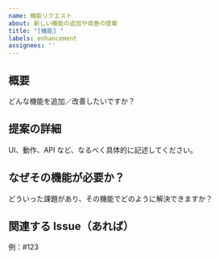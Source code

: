 ```yaml
---
name: 機能リクエスト
about: 新しい機能の追加や改善の提案
title: "[機能] "
labels: enhancement
assignees: ''
---
```


## 概要
どんな機能を追加／改善したいですか？


## 提案の詳細
UI、動作、API など、なるべく具体的に記述してください。


## なぜその機能が必要か？
どういった課題があり、その機能でどのように解決できますか？


## 関連する Issue（あれば）
例：#123
